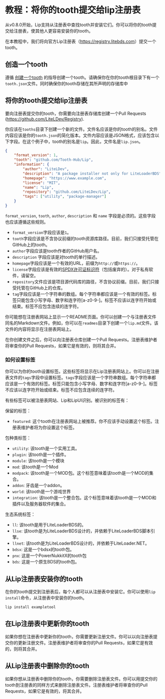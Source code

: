 # 教程：将你的tooth提交给lip注册表

从v0.8.0开始，Lip支持从注册表中查找tooth并安装它们。你可以将你的tooth提交给注册表，使其他人更容易安装你的tooth。

在本教程中，我们将向官方Lip注册表（<https://registry.litebds.com>）提交一个tooth。

## 创造一个tooth

遵循 [创建一个tooth](tutorials/create_a_lip_tooth.md) 的指导创建一个tooth。请确保你在你的tooth根目录下有一个`tooth.json`文件。同时确保你的tooth存储在其所声明的存储库中

## 将你的tooth提交给lip注册表

要向注册表提交你的tooth，你需要向注册表存储库创建一个Pull Requests  (<https://github.com/LiteLDev/Registry>).

你应该在`tooths`目录下创建一个新的文件。文件名应该是你的tooth的别名。文件内容应该是你的`tooth.json`的简化版本。文件内容应该是JSON格式，应该包含以下字段。在这个例子中，tooth的别名是`lip`。因此，文件名是`lip.json`。

```json
{
    "format_version": 1,
    "tooth": "github.com/Tooth-Hub/Lip",
    "information": {
        "author": "LiteLDev",
        "description": "A package installer not only for LiteLoaderBDS",
        "homepage": "https://www.example.com",
        "license": "MIT",
        "name": "Lip",
        "repository": "github.com/LiteLDev/Lip",
        "tags": ["utility", "package-manager"]
    }
}
```

`format_version`, `tooth`, `author`, `description` 和 `name` 字段是必须的。这些字段也应该遵循这些规则。

- `format_version`字段应该是`1`。
- `tooth`字段应该是不含协议前缀的tooth资源库路径。目前，我们只接受托管在GitHub上的tooth。
- `author`字段应该是tooth作者的GitHub用户名。
- `description` 字段应该是对tooth的单行描述。
- `homepage`字段应该是一个有效的URL，前缀为`http://`或`https://`。
- `license`字段应该是有效的[SPDX许可证标识符](https://spdx.org/licenses/)（包括废弃的）。对于私有软件，请留空。
- `repository`文件应该是项目源代码库的路径，不含协议前缀。目前，我们只接受托管在GitHub上的仓库。
- `tag`字段应该是一个字符串的数组。每个字符串都应该是一个有效的标签。标签只能包含小写字母、数字和连字符[a-z0-9-]。标签不应该以连字符开始或结束。标签不应包含连续的连字符。

你可能想在注册表网站上显示一个README页面。你可以创建一个与注册表文件同名的Markdown文件。例如，你可以在`readmes`目录下创建一个`lip.md`文件。该文件的内容将显示在注册表网站上。

在你创建文件之后，你可以向注册表仓库创建一个Pull Requests。注册表维护者将审查你的Pull Requests，如果它是有效的，则将其合并。

### 如何设置标签

你可以为你的tooth设置标签。这些标签将显示在Lip注册表网站上。你可以在注册表文件的`tags`字段中设置标签。`tags`字段应该是一个字符串数组。每个字符串都应该是一个有效的标签。标签只能包含小写字母、数字和连字符[a-z0-9-]。标签不应该以连字符开始或结束。标签不应包含连续的连字符。

有些标签可以被注册表网站、Lip和LipUI识别。被识别的标签有：

保留的标签：

- `featured`: 这个tooth在注册表网站上被推荐。你不应该手动设置这个标签。注册表维护者将为你设置这个标签。

包种类标签：

- `utility`: 该tooth是一个实用工具。
- `plugin`: 该tooth是一个插件。
- `module`: 该tooth是一个模块
- `mod`: 该tooth是一个Mod
- `modpack`: 该tooth是一个MOD包。这个标签意味着该tooth是一个MOD的集合。
- `addon`: 牙齿是一个addon。
- `world`: 该tooth是一个游戏世界
- `integration`: 该tooth是一个整合包。这个标签意味着该tooth是一个MOD和插件以及服务器软件的集合。

生态系统标签：

- `ll`: 该tooth是用于LiteLoaderBDS的。
- `llse`: 该tooth是为LiteLoaderBDS设计的，并依赖于LiteLoaderBDS脚本引擎。
- `llnet`: 该tooth是为LiteLoaderBDS设计的，并依赖于LiteLoader.NET。
- `bdsx`: 这是一个bdsx的tooth包。
- `pnx`: 这是一个PowerNukkitX的tooth包
- `bds`: 这是一个原生BDS的tooth包。

## 从Lip注册表安装你的tooth

在你的tooth提交到注册表后，每个人都可以从注册表中安装它。你可以使用`lip install`命令，从注册表中安装你的tooth。

```bash
lip install exampletool
```

## 在Lip注册表中更新你的tooth


如果你想在注册表中更新你的tooth，你需要更新注册文件。你可以以向注册表提交你的更新注册文件。注册表维护者将审查你的Pull Requests，如果它是有效的，则将其合并。

## 从Lip注册表中删除你的tooth

如果你想从注册表中删除你的tooth，你需要删除注册表文件。你可以用提交你的tooth到注册表的同样方式来删除注册表文件。注册表维护者将审查你的Pull Requests，如果它是有效的，将其合并。
